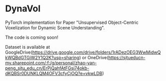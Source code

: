 # DynaVol
PyTorch implementation for Paper "Unsupervised Object-Centric Voxelization for Dynamic Scene Understanding".

The code is coming soon!

Dataset is available at GoogleDrive(https://drive.google.com/drive/folders/1rADezOEG3WwMidwQkWQBdGTGiW2Y1Q2K?usp=sharing) or OneDrive(https://sjtueducn-my.sharepoint.com/:f:/g/personal/zhao-yan-peng_sjtu_edu_cn/ErPjQahfAtFGsj74okb-dKQBSr0DUNKLQM4OFV3cfyCjOQ?e=vkwLDB)
